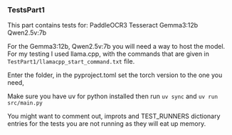 ### TestsPart1
This part contains tests for:
PaddleOCR3
Tesseract
Gemma3:12b
Qwen2.5v:7b

For the Gemma3:12b, Qwen2.5v:7b you will need a way to host the model. For my testing I used llama.cpp, with the commands that are given in ```TestPart1/llamacpp_start_command.txt``` file.

Enter the folder, in the pyproject.toml set the torch version to the one you need, 

Make sure you have uv for python installed
then run
```uv sync```
and ```uv run src/main.py```

You might want to comment out, improts and TEST_RUNNERS dictionary entries for the tests you are not running as they will eat up memory.